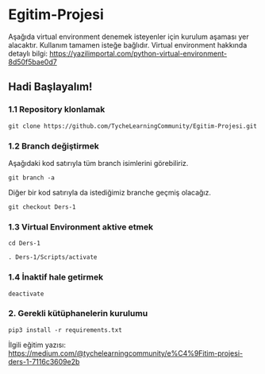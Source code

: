 # Egitim-Projesi
Aşağıda virtual environment denemek isteyenler için kurulum aşaması yer alacaktır. Kullanım tamamen isteğe bağlıdır.
Virtual environment hakkında detaylı bilgi: https://yazilimportal.com/python-virtual-environment-8d50f5bae0d7

## Hadi Başlayalım!

### 1.1 Repository klonlamak
```
git clone https://github.com/TycheLearningCommunity/Egitim-Projesi.git
```

### 1.2 Branch değiştirmek
Aşağıdaki kod satırıyla tüm branch isimlerini görebiliriz.
```
git branch -a
```
Diğer bir kod satırıyla da istediğimiz branche geçmiş olacağız.
```
git checkout Ders-1
```

### 1.3 Virtual Environment aktive etmek
```
cd Ders-1
```
```
. Ders-1/Scripts/activate
```

### 1.4 İnaktif hale getirmek
```
deactivate
```

### 2. Gerekli kütüphanelerin kurulumu
```
pip3 install -r requirements.txt
```


İlgili eğitim yazısı: https://medium.com/@tychelearningcommunity/e%C4%9Fitim-projesi-ders-1-7116c3609e2b
